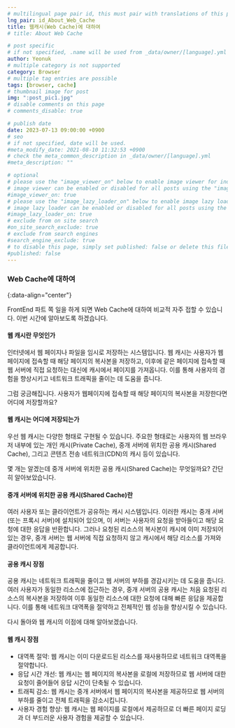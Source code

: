 ```yaml
---
# multilingual page pair id, this must pair with translations of this page. (This name must be unique)
lng_pair: id_About_Web_Cache
title: 웹캐시(Web Cache)에 대하여
# title: About Web Cache

# post specific
# if not specified, .name will be used from _data/owner/[language].yml
author: Yeonuk
# multiple category is not supported
category: Browser
# multiple tag entries are possible
tags: [browser, cache]
# thumbnail image for post
img: ":post_pic1.jpg"
# disable comments on this page
# comments_disable: true

# publish date
date: 2023-07-13 09:00:00 +0900
# seo
# if not specified, date will be used.
#meta_modify_date: 2021-08-10 11:32:53 +0900
# check the meta_common_description in _data/owner/[language].yml
#meta_description: ""

# optional
# please use the "image_viewer_on" below to enable image viewer for individual pages or posts (_posts/ or [language]/_posts folders).
# image viewer can be enabled or disabled for all posts using the "image_viewer_posts: true" setting in _data/conf/main.yml.
#image_viewer_on: true
# please use the "image_lazy_loader_on" below to enable image lazy loader for individual pages or posts (_posts/ or [language]/_posts folders).
# image lazy loader can be enabled or disabled for all posts using the "image_lazy_loader_posts: true" setting in _data/conf/main.yml.
#image_lazy_loader_on: true
# exclude from on site search
#on_site_search_exclude: true
# exclude from search engines
#search_engine_exclude: true
# to disable this page, simply set published: false or delete this file
#published: false
---
```


<!-- outline-start -->

### Web Cache에 대하여

{:data-align="center"}

<!-- outline-end -->

FrontEnd 파트 쪽 일을 하게 되면 Web Cache에 대하여 비교적 자주 접할 수 있습니다.
이번 시간에 알아보도록 하겠습니다.

#### 웹 캐시란 무엇인가

인터넷에서 웹 페이지나 파일을 임시로 저장하는 시스템입니다.
웹 캐시는 사용자가 웹 페이지에 접속할 때 해당 페이지의 복사본을 저장하고, 이후에 같은 페이지에 접속할 때 웹 서버에 직접 요청하는 대신에 캐시에서 페이지를 가져옵니다.
이를 통해 사용자의 경험을 향상시키고 네트워크 트래픽을 줄이는 데 도움을 줍니다.

그럼 궁금해집니다. 사용자가 웹페이지에 접속할 때 해당 페이지의 복사본을 저장한다면 어디에 저장할까요?

#### 웹 캐시는 어디에 저장되는가

우선 웹 캐시는 다양한 형태로 구현될 수 있습니다.
주요한 형태로는 사용자의 웹 브라우저 내부에 있는 개인 캐시(Private Cache), 중개 서버에 위치한 공용 캐시(Shared Cache), 그리고 콘텐츠 전송 네트워크(CDN)의 캐시 등이 있습니다.

몇 개는 알겠는데 중개 서버에 위치한 공용 캐시(Shared Cache)는 무엇일까요? 간단히 알아보았습니다.

#### 중개 서버에 위치한 공용 캐시(Shared Cache)란

여러 사용자 또는 클라이언트가 공유하는 캐시 시스템입니다.
이러한 캐시는 중개 서버(또는 프록시 서버)에 설치되어 있으며, 이 서버는 사용자의 요청을 받아들이고 해당 요청에 대한 응답을 반환합니다.
그러나 요청된 리소스의 복사본이 캐시에 이미 저장되어 있는 경우, 중개 서버는 웹 서버에 직접 요청하지 않고 캐시에서 해당 리소스를 가져와 클라이언트에게 제공합니다.

#### 공용 캐시 장점

공용 캐시는 네트워크 트래픽을 줄이고 웹 서버의 부하를 경감시키는 데 도움을 줍니다.
여러 사용자가 동일한 리소스에 접근하는 경우, 중개 서버의 공용 캐시는 처음 요청된 리소스의 복사본을 저장하여 이후 동일한 리소스에 대한 요청에 대해 빠른 응답을 제공합니다.
이를 통해 네트워크 대역폭을 절약하고 전체적인 웹 성능을 향상시킬 수 있습니다.

다시 돌아와 웹 캐시의 이점에 대해 알아보겠습니다.

#### 웹 캐시 장점

- 대역폭 절약: 웹 캐시는 이미 다운로드된 리소스를 재사용하므로 네트워크 대역폭을 절약합니다.
- 응답 시간 개선: 웹 캐시는 웹 페이지의 복사본을 로컬에 저장하므로 웹 서버에 대한 요청이 줄어들어 응답 시간이 단축될 수 있습니다.
- 트래픽 감소: 웹 캐시는 중개 서버에서 웹 페이지의 복사본을 제공하므로 웹 서버의 부하를 줄이고 전체 트래픽을 감소시킵니다.
- 사용자 경험 향상: 웹 캐시는 웹 페이지를 로컬에서 제공하므로 더 빠른 페이지 로딩과 더 부드러운 사용자 경험을 제공할 수 있습니다.
